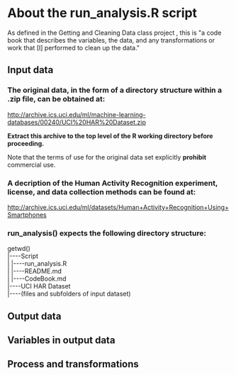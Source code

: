 # About the run_analysis.R script

As defined in the Getting and Cleaning Data class project , this is "a code book that describes the variables, the data, and any transformations or work that [I] performed to clean up the data."

## Input data

### The original data, in the form of a directory structure within a .zip file, can be obtained at:
http://archive.ics.uci.edu/ml/machine-learning-databases/00240/UCI%20HAR%20Dataset.zip

__Extract this archive to the top level of the R working directory before proceeding.__

Note that the terms of use for the original data set explicitly **prohibit** commercial use.

### A decription of the Human Activity Recognition experiment, license, and data collection methods can be found at:
http://archive.ics.uci.edu/ml/datasets/Human+Activity+Recognition+Using+Smartphones

### run_analysis() expects the following directory structure:

getwd()  
  |----Script  
  |    |----run_analysis.R  
  |    |----README.md  
  |    |----CodeBook.md  
  |----UCI HAR Dataset  
       |----(files and subfolders of input dataset)  

## Output data

## Variables in output data

## Process and transformations
